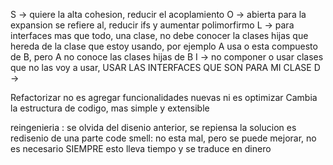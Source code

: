 S -> quiere la alta cohesion, reducir el acoplamiento
O -> abierta para la expansion se refiere al, reducir ifs y aumentar polimorfirmo
L -> para interfaces mas que todo, una clase, no debe conocer la clases hijas que hereda de la clase que estoy usando, por ejemplo A usa o esta compuesto de B, pero A no conoce las clases hijas de B
I -> no componer o usar clases que no las voy a usar, USAR LAS INTERFACES QUE SON PARA MI CLASE
D -> 

Refactorizar no es agregar funcionalidades nuevas
	ni es optimizar
	Cambia la estructura de codigo, mas simple y extensible


reingenieria : se olvida del disenio anterior, se repiensa la solucion
	es redisenio de una parte
code smell: no esta mal, pero se puede mejorar, no es necesario SIEMPRE
	esto lleva tiempo y se traduce en dinero

